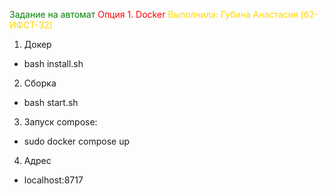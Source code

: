 <span style="color: green">Задание на автомат</span>
<span style="color: red">Опция 1. Docker</span>
<span style="color: gold">Выполнила: Губина Анастасия (б2-ИФСТ-32)</span>

1.  Докер
- bash install.sh
2. Сборка 
- bash start.sh
3.  Запуск compose:
- sudo docker compose up
4.  Адрес 
- localhost:8717

